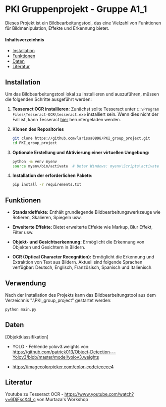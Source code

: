 # PKI Gruppenprojekt - Gruppe A1_1
Dieses Projekt ist ein Bildbearbeitungstool, das eine Vielzahl von Funktionen für Bildmanipulation, Effekte und Erkennung bietet.

#### Inhaltsverzeichnis
- [Installation](#installation)
- [Funktionen](#funktionen)
- [Daten](#daten)
- [Literatur](#literatur)

## Installation
Um das Bildbearbeitungstool lokal zu installieren und auszuführen, müssen die folgenden Schritte ausgeführt werden:
1. **Tesseract OCR installieren:**
   Zunächst sollte Tesseract unter ```C:\Program Files\Tesseract-OCR\tesseract.exe``` installiert sein. Wenn dies nicht der Fall ist, kann Tesseract [hier](https://digi.bib.uni-mannheim.de/tesseract/tesseract-ocr-w64-setup-5.3.3.20231005.exe) heruntergeladen werden.

2. **Klonen des Repositories**
   ```bash
   git clone https://github.com/larissa0898/PKI_group_project.git
   cd PKI_group_project
   ```

3. **Optionale Erstellung und Aktivierung einer virtuellen Umgebung:**
   ```bash
   python -m venv myenv
   source myenv/bin/activate  # Unter Windows: myenv\Scripts\activate
   ```

4. **Installation der erforderlichen Pakete:**
   ```bash
   pip install -r requirements.txt
   ```

## Funktionen

- **Standardeffekte:** Enthält grundlegende Bildbearbeitungswerkzeuge wie Rotieren, Skalieren, Spiegeln usw.
  
- **Erweiterte Effekte:** Bietet erweiterte Effekte wie Markup, Blur Effekt, Filter usw.

- **Objekt- und Gesichtserkennung:** Ermöglicht die Erkennung von Objekten und Gesichtern in Bildern.

- **OCR (Optical Character Recognition):** Ermöglicht die Erkennung und Extraktion von Text aus Bildern. Aktuell sind folgende Sprachen verfügbar: Deutsch, Englisch, Französisch, Spanisch und Italienisch.

## Verwendung
Nach der Installation des Projekts kann das Bildbearbeitungstool aus dem Verzeichnis ".\PKI_group_project\" gestartet werden:

```bash
python main.py
```

## Daten
[Objektklassifikation]
- YOLO - Fehlende yolov3.weights von: https://github.com/patrick013/Object-Detection---Yolov3/blob/master/model/yolov3.weights

- https://imagecolorpicker.com/color-code/eeeee4  

## Literatur
Youtube zu Tesseract OCR - https://www.youtube.com/watch?v=6DjFscX4I_c von Murtaza's Workshop


